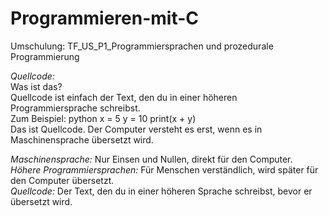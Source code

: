 # Programmieren-mit-C
Umschulung:
TF_US_P1_Programmiersprachen und prozedurale Programmierung

*Quellcode:* <br>
Was ist das? <br> Quellcode ist einfach der Text, den du in einer höheren Programmiersprache schreibst. 
<br> Zum Beispiel: 
python 
x = 5 y = 10 print(x + y)  
Das ist Quellcode. Der Computer versteht es erst, wenn es in Maschinensprache übersetzt wird. 

*Maschinensprache:* Nur Einsen und Nullen, direkt für den Computer. <br>
*Höhere Programmiersprachen:* Für Menschen verständlich, wird später für den Computer übersetzt. <br>
*Quellcode:* Der Text, den du in einer höheren Sprache schreibst, bevor er übersetzt wird. 
